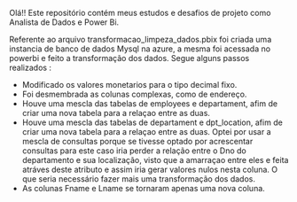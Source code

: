 Olá!! Este repositório contém meus estudos e desafios de projeto como Analista de Dados e Power Bi.

Referente ao arquivo transformacao_limpeza_dados.pbix foi criada uma instancia de banco de dados Mysql na azure, a mesma foi acessada no powerbi e feito a transformação dos dados. Segue alguns passos realizados :

 - Modificado os valores monetarios para o tipo decimal fixo.
 - Foi desmembrada as colunas complexas, como de endereço.
 - Houve uma mescla das tabelas de employees e departament, afim de criar uma nova tabela para a relaçao entre as duas.
 - Houve uma mescla das tabelas de departament e dpt_location, afim de criar uma nova tabela para a relaçao entre as duas. Optei por usar a mescla de consultas porque se tivesse optado por acrescentar consultas para este caso iria perder a relação entre o Dno do departamento e sua localização, visto que a amarraçao entre eles e feita atráves deste atributo e assim iria gerar valores nulos nesta coluna. O que seria necessário fazer mais uma transformação dos dados.
 - As colunas Fname e Lname se tornaram apenas uma nova coluna. 

